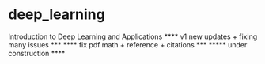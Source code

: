 # deep_learning
 Introduction to Deep Learning and Applications
**** v1 new updates + fixing many issues ***
**** fix pdf math + reference + citations ***
***** under construction ****
